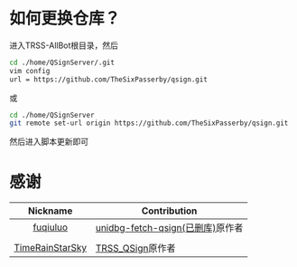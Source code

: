 # 如何更换仓库？
进入TRSS-AllBot根目录，然后
``` bash
cd ./home/QSignServer/.git
vim config
url = https://github.com/TheSixPasserby/qsign.git
```
或
```bash
cd ./home/QSignServer
git remote set-url origin https://github.com/TheSixPasserby/qsign.git
```
然后进入脚本更新即可
# 感谢
|                           Nickname                            | Contribution     |
|:-------------------------------------------------------------:|------------------|
|      [fuqiuluo](https://github.com/fuqiuluo)      | [unidbg-fetch-qsign(已删库)](https://github.com/fuqiuluo/unidbg-fetch-qsign)原作者 |
| [](https://github.com/TimeRainStarSky/TRSS_QSign) |        |
|      [TimeRainStarSky](https://github.com/TimeRainStarSky)      |     [TRSS_QSign](https://github.com/TimeRainStarSky/TRSS_QSign)原作者  |

